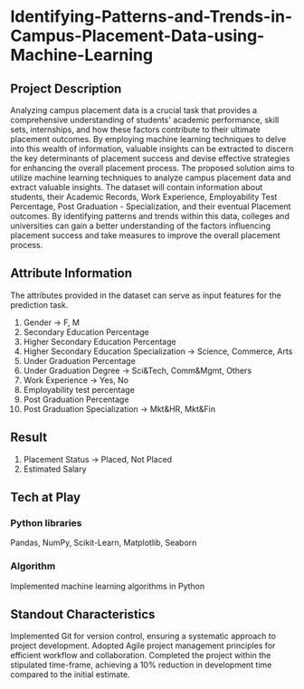 # Identifying-Patterns-and-Trends-in-Campus-Placement-Data-using-Machine-Learning
## Project Description
Analyzing campus placement data is a crucial task that provides a comprehensive understanding of students' academic performance, skill sets, internships, and how these factors contribute to their ultimate placement outcomes. By employing machine learning techniques to delve into this wealth of information, valuable insights can be extracted to discern the key determinants of placement success and devise effective strategies for enhancing the overall placement process. 
The proposed solution aims to utilize machine learning techniques to analyze campus placement data and extract valuable insights. The dataset will contain information about students, their Academic Records, Work Experience, Employability Test Percentage, Post Graduation - Specialization, and their eventual Placement outcomes. By identifying patterns and trends within this data, colleges and universities can gain a better understanding of the factors influencing placement success and take measures to improve the overall placement process.

## Attribute Information
The attributes provided in the dataset can serve as input features for the prediction task. 
1.	Gender -> F, M
2.	Secondary Education Percentage
3.	Higher Secondary Education Percentage
4.	Higher Secondary Education Specialization -> Science, Commerce, Arts
5.	Under Graduation Percentage
6.	Under Graduation Degree -> Sci&Tech, Comm&Mgmt, Others
7.	Work Experience -> Yes, No
8.	Employability test percentage
9.	Post Graduation Percentage
10.	Post Graduation Specialization -> Mkt&HR, Mkt&Fin

## Result
1.	Placement Status -> Placed, Not Placed
2.	Estimated Salary

## Tech at Play
### Python libraries
Pandas, NumPy, Scikit-Learn, Matplotlib, Seaborn
### Algorithm
Implemented machine learning algorithms in Python

## Standout Characteristics
Implemented Git for version control, ensuring a systematic approach to project development.
Adopted Agile project management principles for efficient workflow and collaboration.
Completed the project within the stipulated time-frame, achieving a 10% reduction in development time compared to the initial estimate.
